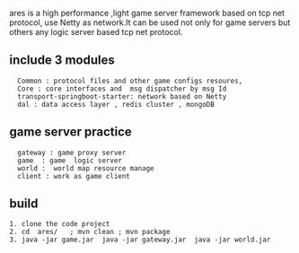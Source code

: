  ares  is a high performance ,light game server framework based on tcp net protocol, use Netty as network.It can be used not only for game servers but others any logic server based tcp net protocol.

## include 3 modules
      Common : protocol files and other game configs resoures, 
      Core : core interfaces and  msg dispatcher by msg Id
      transport-springboot-starter: network based on Netty
      dal : data access layer , redis cluster , mongoDB
## game server practice
      gateway : game proxy server
      game  : game  logic server
      world :  world map resource manage
      client : work as game client

## build
    1. clone the code project
    2. cd  ares/   ; mvn clean ; mvn package
    3. java -jar game.jar  java -jar gateway.jar  java -jar world.jar